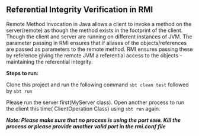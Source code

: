 ## Referential Integrity Verification in RMI 


Remote Method Invocation in Java allows a client to invoke a method on the server(remote) as though the method exists in the footprint of the client.
Though the client and server are running on different instances of JVM. The parameter passing in RMI ensures that if aliases of the objects/references are passed as parameters to the remote method.
RMI ensures passing these by reference giving the remote JVM a referential access to the objects - maintaining the referential integrity.


**Steps to run:**

Clone this project and run the following command  `sbt clean test` followed by `sbt run` 

Please run the server first(MyServer class). Open another process to run the client this time( ClientOperation Class) using `sbt run` again.

**_Note: Please make sure that no process is using the port `6060`. Kill the process or please provide another valid port in the rmi.conf file_**